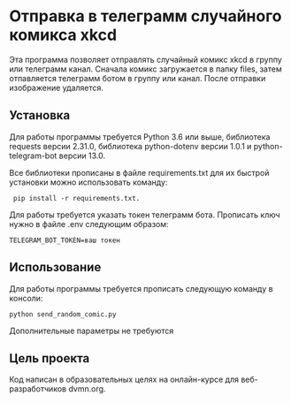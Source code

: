 # Отправка в телеграмм случайного комикса xkcd

Эта программа позволяет отправлять случайный комикс xkcd в группу или телеграмм канал. Сначала комикс загружается в папку files, затем отпавляется телеграмм ботом в группу или канал. После отправки изображение удаляется.

## Установка
Для работы программы требуется  Python 3.6 или выше, библиотека requests версии 2.31.0, библиотека python-dotenv версии 1.0.1 и python-telegram-bot версии 13.0.

Все библиотеки прописаны в файле requirements.txt для их быстрой установки можно использовать команду:

```shell
 pip install -r requirements.txt.
```

Для работы требуется указать токен телеграмм бота. Прописать ключ нужно в файле .env следующим образом:

```.env
TELEGRAM_BOT_TOKEN=ваш токен
```
## Использование

Для работы программы требуется прописать следующую команду в консоли:

```shell
python send_random_comic.py
```

Дополнительные параметры не требуются

## Цель проекта

Код написан в образовательных целях на онлайн-курсе для веб-разработчиков dvmn.org.